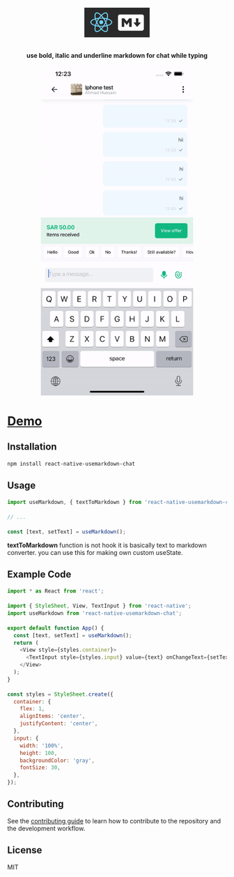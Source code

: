 <!-- Title -->
<p align="center">
<img src="/assets/icon.png" alt="alt text" width="150" style="padding-top: 16px; padding-bottom: 16px;" />
</p>

<!-- Header -->

<p align="center">
  <b>use bold, italic and underline markdown for chat while typing</b>
  <br />
</p>

<p align="center">
  <img width="350" src="/assets/demo.gif">
</p>

# [Demo](https://614db906865efbc908490c6f--react-native-usemarkdown-chat-hook.netlify.app/)

## Installation

```sh
npm install react-native-usemarkdown-chat
```

## Usage

```js
import useMarkdown, { textToMarkdown } from 'react-native-usemarkdown-chat';

// ...

const [text, setText] = useMarkdown();
```

**textToMarkdown** function is not hook it is basically text to markdown converter. you can use this for making own custom useState.

## Example Code

```js
import * as React from 'react';

import { StyleSheet, View, TextInput } from 'react-native';
import useMarkdown from 'react-native-usemarkdown-chat';

export default function App() {
  const [text, setText] = useMarkdown();
  return (
    <View style={styles.container}>
      <TextInput style={styles.input} value={text} onChangeText={setText} />
    </View>
  );
}

const styles = StyleSheet.create({
  container: {
    flex: 1,
    alignItems: 'center',
    justifyContent: 'center',
  },
  input: {
    width: '100%',
    height: 100,
    backgroundColor: 'gray',
    fontSize: 30,
  },
});
```

## Contributing

See the [contributing guide](CONTRIBUTING.md) to learn how to contribute to the repository and the development workflow.

## License

MIT
